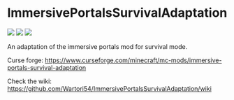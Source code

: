 # ImmersivePortalsSurvivalAdaptation
![](https://img.shields.io/badge/Modloader-fabric-green)
![](http://cf.way2muchnoise.eu/477290.svg)
![](http://cf.way2muchnoise.eu/versions/477290.svg)

An adaptation of the immersive portals mod for survival mode.

Curse forge: https://www.curseforge.com/minecraft/mc-mods/immersive-portals-survival-adaptation

Check the wiki: https://github.com/Wartori54/ImmersivePortalsSurvivalAdaptation/wiki
